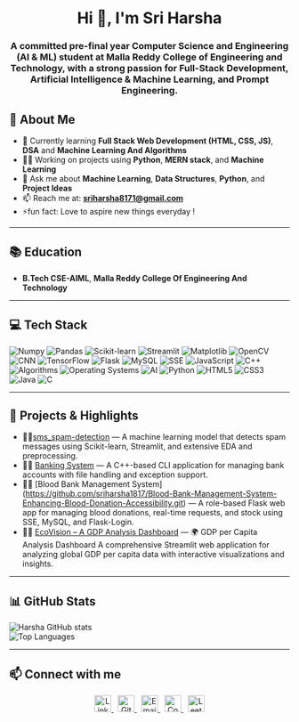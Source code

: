 <h1 align="center">Hi 👋, I'm Sri Harsha</h1>

<h3 align="center">A committed pre-final year Computer Science and Engineering (AI & ML) student at Malla Reddy College of Engineering and Technology, with a strong passion for Full-Stack Development, Artificial Intelligence & Machine Learning, and Prompt Engineering.</h3>

## 🚀 About Me

- 🌱 Currently learning  **Full Stack Web Development (HTML, CSS, JS)**, **DSA** and 
 **Machine Learning And Algorithms**
- 👨‍💻 Working on projects using **Python**, **MERN stack**,  and **Machine Learning**
- 💬 Ask me about **Machine Learning**, **Data Structures**, **Python**, and **Project Ideas**
- 📫 Reach me at: **sriharsha8171@gmail.com**
- ⚡fun fact: Love to aspire new things everyday !

---

## 📚 Education

- **B.Tech CSE-AIML**, **Malla Reddy College Of Engineering And Technology** 

---

## 💻 Tech Stack

![Numpy](https://img.shields.io/badge/numpy-%23013243.svg?style=for-the-badge&logo=numpy&logoColor=white)
![Pandas](https://img.shields.io/badge/pandas-%23150458.svg?style=for-the-badge&logo=pandas&logoColor=white)
![Scikit-learn](https://img.shields.io/badge/scikit--learn-%23F7931E.svg?style=for-the-badge&logo=scikit-learn&logoColor=white)
![Streamlit](https://img.shields.io/badge/streamlit-%23FF4B4B.svg?style=for-the-badge&logo=streamlit&logoColor=white)
![Matplotlib](https://img.shields.io/badge/matplotlib-%230079C1.svg?style=for-the-badge&logo=matplotlib&logoColor=white)
![OpenCV](https://img.shields.io/badge/opencv-%23white.svg?style=for-the-badge&logo=opencv&logoColor=black)
![CNN](https://img.shields.io/badge/CNN-%23FF6F00.svg?style=for-the-badge&logoColor=white)
![TensorFlow](https://img.shields.io/badge/TensorFlow-%23FF6F00.svg?style=for-the-badge&logo=tensorflow&logoColor=white)
![Flask](https://img.shields.io/badge/Flask-%23000.svg?style=for-the-badge&logo=flask&logoColor=white)
![MySQL](https://img.shields.io/badge/mysql-4479A1.svg?style=for-the-badge&logo=mysql&logoColor=white)
![SSE](https://img.shields.io/badge/SSE-%23E10098.svg?style=for-the-badge&logoColor=white)
![JavaScript](https://img.shields.io/badge/javascript-%23323330.svg?style=for-the-badge&logo=javascript&logoColor=%23F7DF1E)
![C++](https://img.shields.io/badge/c++-%2300599C.svg?style=for-the-badge&logo=c%2B%2B&logoColor=white)
![Algorithms](https://img.shields.io/badge/Algorithms-%2300BFFF.svg?style=for-the-badge&logoColor=white)
![Operating Systems](https://img.shields.io/badge/Operating%20Systems-%23A52A2A.svg?style=for-the-badge&logoColor=white)
![AI](https://img.shields.io/badge/Artificial%20Intelligence-%23FF1493.svg?style=for-the-badge&logoColor=white)
![Python](https://img.shields.io/badge/python-3670A0?style=for-the-badge&logo=python&logoColor=ffdd54)
![HTML5](https://img.shields.io/badge/html5-%23E34F26.svg?style=for-the-badge&logo=html5&logoColor=white)
![CSS3](https://img.shields.io/badge/css3-%231572B6.svg?style=for-the-badge&logo=css3&logoColor=white)
![Java](https://img.shields.io/badge/java-%23ED8B00.svg?style=for-the-badge&logo=openjdk&logoColor=white)
![C](https://img.shields.io/badge/c-%2300599C.svg?style=for-the-badge&logo=c&logoColor=white)

---

## 🔭 Projects & Highlights

- 👨‍💻[sms_spam-detection](https://github.com/sriharsha1817/sms_spam-detection) — A machine learning model that detects spam messages using Scikit-learn, Streamlit, and extensive EDA and preprocessing.
- 👨‍💻 [Banking System](https://github.com/sriharsha1817/Banking-System.git) — A C++-based CLI application for managing bank accounts with file handling and exception support.
- 👨‍💻 [Blood Bank Management System]
(https://github.com/sriharsha1817/Blood-Bank-Management-System-Enhancing-Blood-Donation-Accessibility.git) — A role-based Flask web app for managing blood donations, real-time requests, and stock using SSE, MySQL, and Flask-Login.
- 👨‍💻 [EcoVision – A GDP Analysis Dashboard](https://github.com/sriharsha1817/gdp_streamlit_app.git) — 🌍 GDP per Capita Analysis Dashboard A comprehensive Streamlit web application for analyzing global GDP per capita data with interactive visualizations and insights.

---

## 📊 GitHub Stats

![Harsha GitHub stats](https://github-readme-stats.vercel.app/api?username=sriharsha1817&theme=monakai&show_icons=true)  
![Top Languages](https://github-readme-stats.vercel.app/api/top-langs/?username=sriharsha1817&theme=monakai&layout=compact)

---

## 📫 Connect with me

<p align="center">
  <a href="https://www.linkedin.com/in/harshabommineni/" target="_blank">
    <img src="https://cdn-icons-png.flaticon.com/512/174/174857.png" alt="LinkedIn" width="30" height="30"/>
  </a> &nbsp;
  <a href="https://github.com/sriharsha1817" target="_blank">
    <img src="https://cdn-icons-png.flaticon.com/512/733/733553.png" alt="GitHub" width="30" height="30"/>
  </a> &nbsp;
  <a href="mailto:sriharsha8171@gmail.com" target="_blank">
    <img src="https://cdn-icons-png.flaticon.com/512/281/281769.png" alt="Email" width="30" height="30"/>
  </a> &nbsp;
  <a href="https://www.codechef.com/users/sriharsha82" target="_blank">
    <img src="https://assets.codechef.com/sites/all/themes/abessive/logo.svg" alt="CodeChef" width="30" height="30"/>
  </a> &nbsp;
  <a href="https://leetcode.com/u/harsha8171/" target="_blank">
    <img src="https://leetcode.com/static/images/LeetCode_logo_rvs.png" alt="LeetCode" width="30" height="30"/>
  </a>